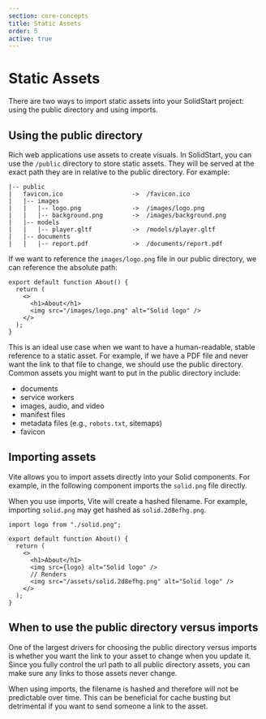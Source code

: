 ```yaml
---
section: core-concepts
title: Static Assets
order: 5
active: true
---
```


# Static Assets

<table-of-contents></table-of-contents>

There are two ways to import static assets into your SolidStart project: using the public directory and using imports.

## Using the public directory

Rich web applications use assets to create visuals. In SolidStart, you can use the `/public` directory to store static assets. They will be served at the exact path they are in relative to the public directory. For example:

```
|-- public
|   favicon.ico                   ->  /favicon.ico
|   |-- images
|   |   |-- logo.png              ->  /images/logo.png
|   |   |-- background.png        ->  /images/background.png
|   |-- models
|   |   |-- player.gltf           ->  /models/player.gltf
|   |-- documents
|   |   |-- report.pdf            ->  /documents/report.pdf
```

If we want to reference the `images/logo.png` file in our public directory, we can reference the absolute path:

```tsx
export default function About() {
  return (
    <>
      <h1>About</h1>
      <img src="/images/logo.png" alt="Solid logo" />
    </>
  );
}
```

This is an ideal use case when we want to have a human-readable, stable reference to a static asset. For example, if we have a PDF file and never want the link to that file to change, we should use the public directory. Common assets you might want to put in the public directory include:

- documents
- service workers
- images, audio, and video
- manifest files
- metadata files (e.g., `robots.txt`, sitemaps)
- favicon

## Importing assets

Vite allows you to import assets directly into your Solid components. For example, in the following component imports the `solid.png` file directly.

When you use imports, Vite will create a hashed filename. For example, importing `solid.png` may get hashed as `solid.2d8efhg.png`.

```tsx
import logo from "./solid.png";

export default function About() {
  return (
    <>
      <h1>About</h1>
      <img src={logo} alt="Solid logo" />
      // Renders
      <img src="/assets/solid.2d8efhg.png" alt="Solid logo" />
    </>
  );
}
```

## When to use the public directory versus imports

One of the largest drivers for choosing the public directory versus imports is whether you want the link to your asset to change when you update it. Since you fully control the url path to all public directory assets, you can make sure any links to those assets never change.

When using imports, the filename is hashed and therefore will not be predictable over time. This can be beneficial for cache busting but detrimental if you want to send someone a link to the asset.
